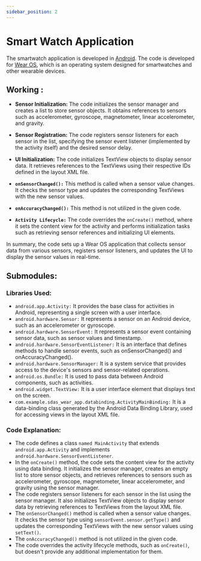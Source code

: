 ```yaml
---
sidebar_position: 2
---
```


# Smart Watch Application
The smartwatch application is developed in [Android](https://developer.android.com/). The code is developed for [Wear OS](https://wearos.google.com/), which is an operating system designed for smartwatches and other wearable devices.

## Working :
- **Sensor Initialization:**  The code initializes the sensor manager and creates a list to store sensor objects. It obtains references to sensors such as accelerometer, gyroscope, magnetometer, linear accelerometer, and gravity.

- **Sensor Registration:** The code registers sensor listeners for each sensor in the list, specifying the sensor event listener (implemented by the activity itself) and the desired sensor delay.

- **UI Initialization:** The code initializes TextView objects to display sensor data. It retrieves references to the TextViews using their respective IDs defined in the layout XML file.

- **`onSensorChanged():`** This method is called when a sensor value changes. It checks the sensor type and updates the corresponding TextViews with the new sensor values.

- **`onAccuracyChanged():`** This method is not utilized in the given code.

- **`Activity Lifecycle:`** The code overrides the `onCreate()` method, where it sets the content view for the activity and performs initialization tasks such as retrieving sensor references and initializing UI elements.

In summary, the code sets up a Wear OS application that collects sensor data from various sensors, registers sensor listeners, and updates the UI to display the sensor values in real-time.

## Submodules:
### Libraries Used:

- `android.app.Activity:` It provides the base class for activities in Android, representing a single screen with a user interface.
- `android.hardware.Sensor:` It represents a sensor on an Android device, such as an accelerometer or gyroscope.
- `android.hardware.SensorEvent:` It represents a sensor event containing sensor data, such as sensor values and timestamp.
- `android.hardware.SensorEventListener:` It is an interface that defines methods to handle sensor events, such as onSensorChanged() and onAccuracyChanged().
- `android.hardware.SensorManager:` It is a system service that provides access to the device's sensors and sensor-related operations.
- `android.os.Bundle:` It is used to pass data between Android components, such as activities.
- `android.widget.TextView:` It is a user interface element that displays text on the screen.
- `com.example.sdas_wear_app.databinding.ActivityMainBinding:` It is a data-binding class generated by the Android Data Binding Library, used for accessing views in the layout XML file.
### Code Explanation:

- The code defines a class `named MainActivity` that extends `android.app.Activity` and implements `android.hardware.SensorEventListener`.
-  In the `onCreate()` method, the code sets the content view for the activity using data binding. It initializes the sensor manager, creates an empty list to store sensor objects, and retrieves references to sensors such as accelerometer, gyroscope, magnetometer, linear accelerometer, and gravity using the sensor manager.
- The code registers sensor listeners for each sensor in the list using the sensor manager. It also initializes TextView objects to display sensor data by retrieving references to TextViews from the layout XML file.
- The `onSensorChanged()` method is called when a sensor value changes. It checks the sensor type using `sensorEvent.sensor.getType()` and updates the corresponding TextViews with the new sensor values using `setText()`.
- The `onAccuracyChanged()` method is not utilized in the given code.
- The code overrides the activity lifecycle methods, such as `onCreate()`, but doesn't provide any additional implementation for them.
